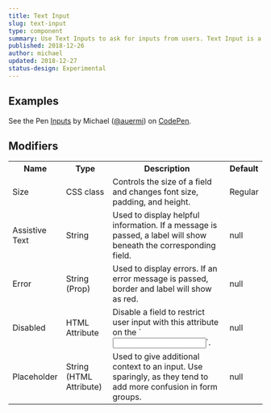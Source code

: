 ```yaml
---
title: Text Input
slug: text-input
type: component
summary: Use Text Inputs to ask for inputs from users. Text Input is a complex component as it has a lot of modifiers
published: 2018-12-26
author: michael
updated: 2018-12-27
status-design: Experimental
---
```


##  Examples
<p data-height="960" data-theme-id="light" data-slug-hash="BvdrzN" data-default-tab="result" data-user="auermi" data-pen-title="Inputs" class="codepen">See the Pen <a href="https://codepen.io/auermi/pen/BvdrzN/">Inputs</a> by Michael (<a href="https://codepen.io/auermi">@auermi</a>) on <a href="https://codepen.io">CodePen</a>.</p>
<script async src="https://static.codepen.io/assets/embed/ei.js"></script>

## Modifiers
<table> 
    <tr>
        <th>Name</th>
        <th>Type</th>
        <th>Description</th>
        <th>Default</th>
    </tr>
    <tr>
        <td>Size</td>
        <td>CSS class</td>
        <td>Controls the size of a field and changes font size, padding, and height.</td>
        <td>Regular</td>
    </tr>
    <tr>
        <td>Assistive Text</td>
        <td>String</td>
        <td>Used to display helpful information. If a message is passed, a label will show beneath the corresponding field.</td>
        <td>null</td>
    </tr>
    <tr>
        <td>Error</td>
        <td>String (Prop)</td>
        <td>Used to display errors. If an error message is passed, border and label will show as red.</td>
        <td>null</td>
    </tr>
    <tr>
        <td>Disabled</td>
        <td>HTML Attribute</td>
        <td>Disable a field to restrict user input with this attribute on the `<input>`.</td>
        <td>null</td>
    </tr>
    <tr>
        <td>Placeholder</td>
        <td>String (HTML Attribute)</td>
        <td>Used to give additional context to an input. Use sparingly, as they tend to add more confusion in form groups.</td>
        <td>null</td>
    </tr>
</table>
